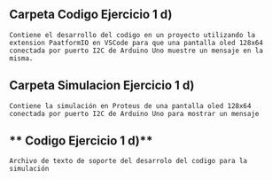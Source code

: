 
## **Carpeta Codigo Ejercicio 1 d)**
    Contiene el desarrollo del codigo en un proyecto utilizando la extension PaatformIO en VSCode para que una pantalla oled 128x64 conectada por puerto I2C de Arduino Uno muestre un mensaje en la misma.
    

## **Carpeta Simulacion Ejercicio 1 d)**
    Contiene la simulación en Proteus de una pantalla oled 128x64 conectada por puerto I2C de Arduino Uno para mostrar un mensaje

 ## ** Codigo Ejercicio 1 d)**
    Archivo de texto de soporte del desarrolo del codigo para la simulación